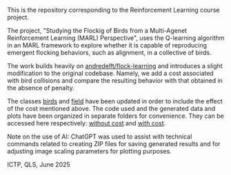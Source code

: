 This is the repository corresponding to the Reinforcement Learning course project. 

The project, "Studying the Flockig of Birds from a Multi-Agenet Reinforcement Learning (MARL) Perspective", uses the Q-learning algorithm in an MARL framework to explore whether it is capable of reproducing emergent flocking behaviors, such as alignment, in a collective of birds.

The work builds heavily on [andredelft/flock-learning](https://github.com/andredelft/flock-learning) and introduces a slight modification to the original codebase. Namely, we add a cost associated with bird collisions and compare the resulting behavior with that obtained in the absence of penalty.


The classes [birds](birds.py) and [field](field.py) have been updated in order to include the effect of the cost mentioned above. The code used and the generated data and plots have been organized in separate folders for convenience. They can be accessed here respectively:
[without cost](https://github.com/layalgt/Reinforcement-Learning-Project/tree/c3dff627de1ec89de4f970ba6b436d804fa5e72f/Without%20Cost) and [with cost](https://github.com/layalgt/Reinforcement-Learning-Project/tree/c3dff627de1ec89de4f970ba6b436d804fa5e72f/With%20Cost).


Note on the use of AI: ChatGPT was used to assist with technical commands related to creating ZIP files for saving generated results and for adjusting image scaling parameters for plotting purposes.

ICTP, QLS, June 2025
